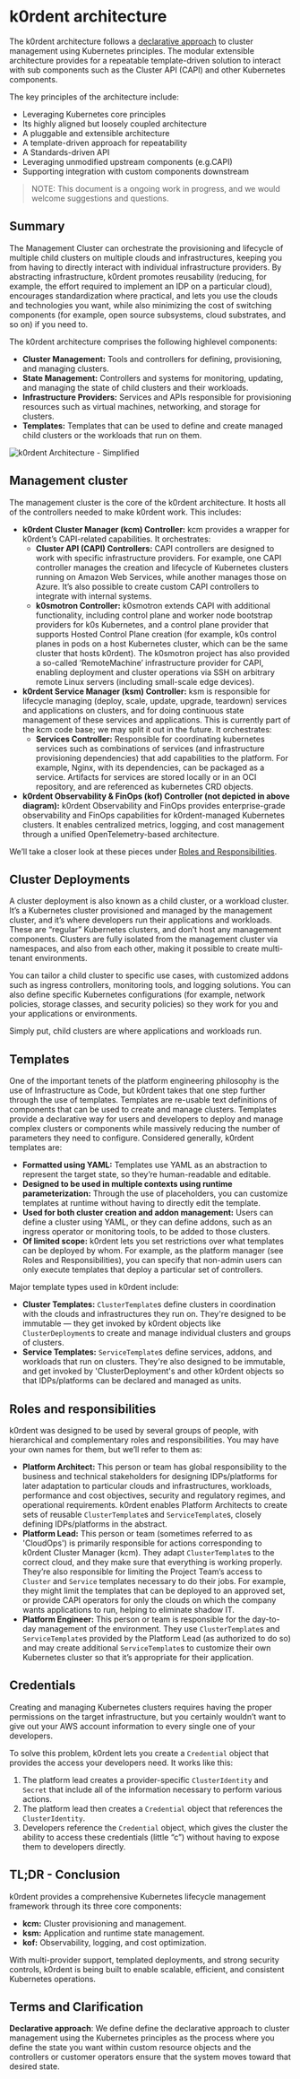 # k0rdent architecture

The k0rdent architecture follows a [declarative approach](#terms-and-clarification) to cluster management using Kubernetes principles. The modular extensible architecture provides for a repeatable template-driven solution to interact with sub components such as the Cluster API (CAPI) and other Kubernetes components.

The key principles of the architecture include:

* Leveraging Kubernetes core principles
* Its highly aligned but loosely coupled architecture
* A pluggable and extensible architecture
* A template-driven approach for repeatability
* A Standards-driven API
* Leveraging unmodified upstream components (e.g.CAPI)
* Supporting integration with custom components downstream

> NOTE:
> This document is a ongoing work in progress, and we would welcome suggestions and questions. 

## Summary

The Management Cluster can orchestrate the provisioning and lifecycle of multiple child clusters on multiple clouds and infrastructures, keeping you from having to directly interact with individual infrastructure providers. By abstracting infrastructure, k0rdent promotes reusability (reducing, for example, the effort required to implement an IDP on a particular cloud), encourages standardization where practical, and lets you use the clouds and technologies you want, while also minimizing the cost of switching components (for example, open source subsystems, cloud substrates, and so on) if you need to.

The k0rdent architecture comprises the following highlevel components:

* **Cluster Management:** Tools and controllers for defining, provisioning, and managing clusters.
* **State Management:** Controllers and systems for monitoring, updating, and managing the state of child clusters and their workloads.
* **Infrastructure Providers:** Services and APIs responsible for provisioning resources such as virtual machines, networking, and storage for clusters.
* **Templates:** Templates that can be used to define and create managed child clusters or the workloads that run on them.

![k0rdent Architecture - Simplified](assets/k0rdent-highlevel-architecure-overview.svg)

## Management cluster

The management cluster is the core of the k0rdent architecture. It hosts all of the controllers needed to make k0rdent work. This includes:

* **k0rdent Cluster Manager (kcm) Controller:**  kcm provides a wrapper for k0rdent’s CAPI-related capabilities. It orchestrates:
    * **Cluster API (CAPI) Controllers:** CAPI controllers are designed to work with specific infrastructure providers. For example, one CAPI controller manages the creation and lifecycle of Kubernetes clusters running on Amazon Web Services, while another manages those on Azure. It’s also possible to create custom CAPI controllers to integrate with internal systems.
    * **k0smotron Controller:** k0smotron extends CAPI with additional functionality, including control plane and worker node bootstrap providers for k0s Kubernetes, and a control plane provider that supports Hosted Control Plane creation (for example, k0s control planes in pods on a host Kubernetes cluster, which can be the same cluster that hosts k0rdent). The k0smotron project has also provided a so-called ‘RemoteMachine’ infrastructure provider for CAPI, enabling deployment and cluster operations via SSH on arbitrary remote Linux servers (including small-scale edge devices).
* **k0rdent Service Manager (ksm) Controller:** ksm is responsible for lifecycle managing (deploy, scale, update, upgrade, teardown) services and applications on clusters, and for doing continuous state management of these services and applications. This is currently part of the kcm code base; we may split it out in the future. It orchestrates:
    * **Services Controller:** Responsible for coordinating kubernetes services such as combinations of services (and infrastructure provisioning dependencies) that add capabilities to the platform. For example, Nginx, with its dependencies, can be packaged as a service. Artifacts for services are stored locally or in an OCI repository, and are referenced as kubernetes CRD objects.
* **k0rdent Observability & FinOps (kof) Controller (not depicted in above diagram):** k0rdent Observability and FinOps provides enterprise-grade observability and FinOps capabilities for k0rdent-managed Kubernetes clusters. It enables centralized metrics, logging, and cost management through a unified OpenTelemetry-based architecture.

We’ll take a closer look at these pieces under [Roles and Responsibilities](#roles-and-responsibilities).

## Cluster Deployments

A cluster deployment is also known as a child cluster, or a workload cluster. It’s a Kubernetes cluster provisioned and managed by the management cluster, and it’s where developers run their applications and workloads. These are “regular” Kubernetes clusters, and don’t host any management components. Clusters are fully isolated from the management cluster via namespaces, and also from each other, making it possible to create multi-tenant environments. 

You can tailor a child cluster to specific use cases, with customized addons such as ingress controllers, monitoring tools, and logging solutions. You can also define specific Kubernetes configurations (for example, network policies, storage classes, and security policies) so they work for you and your applications or environments.

Simply put, child clusters are where applications and workloads run.

## Templates

One of the important tenets of the platform engineering philosophy is the use of Infrastructure as Code, but k0rdent takes that one step further through the use of templates. Templates are re-usable text definitions of components that can be used to create and manage clusters. Templates provide a declarative way for users and developers to deploy and manage complex clusters or components while massively reducing the number of parameters they need to configure. Considered generally, k0rdent templates are:

* **Formatted using YAML:** Templates use YAML as an abstraction to represent the target state, so they’re human-readable and editable.
* **Designed to be used in multiple contexts using runtime parameterization:** Through the use of placeholders, you can customize templates at runtime without having to directly edit the template.
* **Used for both cluster creation and addon management:** Users can define a cluster using YAML, or they can define addons, such as an ingress operator or monitoring tools, to be added to those clusters.
* **Of limited scope:** k0rdent lets you set restrictions over what templates can be deployed by whom. For example, as the platform manager (see Roles and Responsibilities), you can specify that non-admin users can only execute templates that deploy a particular set of controllers.

Major template types used in k0rdent include:

* **Cluster Templates:** `ClusterTemplate`s define clusters in coordination with the clouds and infrastructures they run on. They're designed to be immutable &mdash; they get invoked by k0rdent objects like `ClusterDeployment`s to create and manage individual clusters and groups of clusters.
* **Service Templates:** `ServiceTemplate`s define services, addons, and workloads that run on clusters. They're also designed to be immutable, and get invoked by 'ClusterDeployment's and other k0rdent objects so that IDPs/platforms can be declared and managed as units. 

## Roles and responsibilities

k0rdent was designed to be used by several groups of people, with hierarchical and complementary roles and responsibilities. You may have your own names for them, but we’ll refer to them as:

* **Platform Architect:** This person or team has global responsibility to the business and technical stakeholders for designing IDPs/platforms for later adaptation to particular clouds and infrastructures, workloads, performance and cost objectives, security and regulatory regimes, and operational requirements. k0rdent enables Platform Architects to create sets of reusable `ClusterTemplate`s and `ServiceTemplate`s, closely defining IDPs/platforms in the abstract.
* **Platform Lead:** This person or team (sometimes referred to as 'CloudOps') is primarily responsible for actions corresponding to k0rdent Cluster Manager (kcm). They adapt `ClusterTemplate`s to the correct cloud, and they make sure that everything is working properly. They’re also responsible for limiting the Project Team’s access to `Cluster` and `Service` templates necessary to do their jobs. For example, they might limit the templates that can be deployed to an approved set, or provide CAPI operators for only the clouds on which the company wants applications to run, helping to eliminate shadow IT. 
* **Platform Engineer:** This person or team is responsible for the day-to-day management of the environment. They use `ClusterTemplate`s and `ServiceTemplate`s provided by the Platform Lead (as authorized to do so) and may create additional `ServiceTemplate`s to customize their own Kubernetes cluster so that it’s appropriate for their application.

## Credentials

Creating and managing Kubernetes clusters requires having the proper permissions on the target infrastructure, but you certainly wouldn’t want to give out your AWS account information to every single one of your developers.

To solve this problem, k0rdent lets you create a `Credential` object that provides the access your developers need. It works like this:

1. The platform lead creates a provider-specific `ClusterIdentity` and `Secret` that include all of the information necessary to perform various actions.
2. The platform lead then creates a `Credential` object that references the `ClusterIdentity`.
3. Developers reference the `Credential` object, which gives the cluster the ability to access these credentials (little “c”) without having to expose them to developers directly.

## TL;DR - Conclusion

k0rdent provides a comprehensive Kubernetes lifecycle management framework through its three core components:

* **kcm:** Cluster provisioning and management.
* **ksm:** Application and runtime state management.
* **kof:** Observability, logging, and cost optimization.

With multi-provider support, templated deployments, and strong security controls, k0rdent is being built to enable scalable, efficient, and consistent Kubernetes operations.

## Terms and Clarification

**Declarative approach**: We define define the declarative approach to cluster management using the Kubernetes principles as the process where you define the state you want within custom resource objects and the controllers or customer operators ensure that the system moves toward that desired state.

